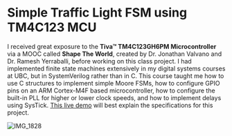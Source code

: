 Simple Traffic Light FSM using TM4C123 MCU
======

  I received great exposure to the **Tiva™ TM4C123GH6PM Microcontroller** via a MOOC called __Shape The World__, created by Dr. Jonathan Valvano and Dr. Ramesh Yerraballi, before working on this class project. I had implemented finite state machines extensively in my digital systems courses at UBC, but in SystemVerilog rather than in C. This course taught me how to use C structures to implement simple Moore FSMs, how to configure GPIO pins on an ARM Cortex-M4F based microcontroller, how to configure the built-in PLL for higher or lower clock speeds, and how to implement delays using SysTick. [This live demo](https://youtu.be/adBRNBYYqnk) will best explain the specifications for this project.

![IMG_1828](https://user-images.githubusercontent.com/55927496/86650274-65f8ea00-bf97-11ea-9b69-7379260ebaf3.jpg)

